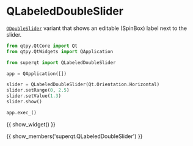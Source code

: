 # QLabeledDoubleSlider

[`QDoubleSlider`](./qdoubleslider.md) variant that shows an editable (SpinBox) label next to the slider.


```python
from qtpy.QtCore import Qt
from qtpy.QtWidgets import QApplication

from superqt import QLabeledDoubleSlider

app = QApplication([])

slider = QLabeledDoubleSlider(Qt.Orientation.Horizontal)
slider.setRange(0, 2.5)
slider.setValue(1.3)
slider.show()

app.exec_()
```

{{ show_widget() }}

{{ show_members('superqt.QLabeledDoubleSlider') }}
